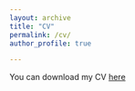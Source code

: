 ```yaml
---
layout: archive
title: "CV"
permalink: /cv/
author_profile: true

---
```

You can download my CV [here](https://www.dropbox.com/scl/fi/078reqmlhm0plvt72986i/cv_Lovisa_Rambjer.pdf?rlkey=xfwu1agul035ecyxmbt357g2r&e=1&dl=0)

